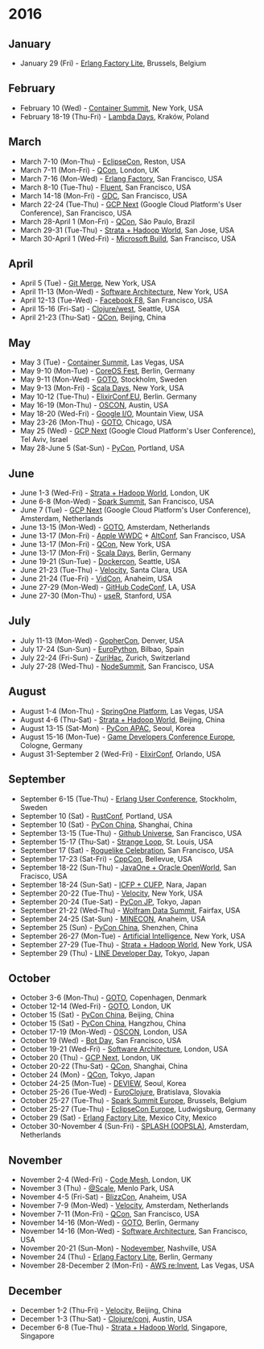 # 2016

## January

* January 29 (Fri) - [Erlang Factory Lite](http://www.erlang-factory.com/brussels2016), Brussels, Belgium

## February

* February 10 (Wed) - [Container Summit](http://containersummit.io/events/nyc-2016), New York, USA
* February 18-19 (Thu-Fri) - [Lambda Days](http://www.lambdadays.org/lambdadays2016), Kraków, Poland

## March

* March 7-10 (Mon-Thu) - [EclipseCon](https://www.eclipsecon.org/na2016/), Reston, USA
* March 7-11 (Mon-Fri) - [QCon](https://qconlondon.com/london-2016/index.html), London, UK
* March 7-16 (Mon-Wed) - [Erlang Factory](http://www.erlang-factory.com/sfbay2016), San Francisco, USA
* March 8-10 (Tue-Thu) - [Fluent](http://conferences.oreilly.com/fluent/fl-ca-2016), San Francisco, USA
* March 14-18 (Mon-Fri) - [GDC](http://www.gdconf.com/), San Francisco, USA
* March 22-24 (Tue-Thu) - [GCP Next](https://cloudplatformonline.com/Next2016.html) (Google Cloud Platform's User Conference), San Francisco, USA
* March 28-April 1 (Mon-Fri) - [QCon](http://qconsp.com/sp2016/index-2.html), São Paulo, Brazil
* March 29-31 (Tue-Thu) - [Strata + Hadoop World](http://conferences.oreilly.com/strata/strata-ca-2016), San Jose, USA
* March 30-April 1 (Wed-Fri) - [Microsoft Build](http://build.microsoft.com/), San Francisco, USA

## April

* April 5 (Tue) - [Git Merge](http://git-merge.com/), New York, USA
* April 11-13 (Mon-Wed) - [Software Architecture](http://conferences.oreilly.com/software-architecture/sa-ny-2016), New York, USA
* April 12-13 (Tue-Wed) - [Facebook F8](https://www.fbf8.com/), San Francisco, USA
* April 15-16 (Fri-Sat) - [Clojure/west](http://clojurewest.org/), Seattle, USA
* April 21-23 (Thu-Sat) - [QCon](http://2016.qconbeijing.com/), Beijing, China

## May

* May 3 (Tue) - [Container Summit](http://containersummit.io/events/vegas-2016), Las Vegas, USA
* May 9-10 (Mon-Tue) - [CoreOS Fest](https://coreos.com/fest/), Berlin, Germany
* May 9-11 (Mon-Wed) - [GOTO](https://gotosthlm.com/2016), Stockholm, Sweden
* May 9-13 (Mon-Fri) - [Scala Days](http://event.scaladays.org/scaladays-nyc-2016), New York, USA
* May 10-12 (Tue-Thu) - [ElixirConf.EU](http://www.elixirconf.eu/elixirconf2016), Berlin. Germany
* May 16-19 (Mon-Thu) - [OSCON](http://conferences.oreilly.com/oscon/oscon-tx-2016), Austin, USA
* May 18-20 (Wed-Fri) - [Google I/O](https://events.google.com/io2016/), Mountain View, USA
* May 23-26 (Mon-Thu) - [GOTO](https://gotocon.com/chicago-2016), Chicago, USA
* May 25 (Wed) - [GCP Next](https://cloudplatformonline.com/NEXT2016-TelAviv.html) (Google Cloud Platform's User Conference), Tel Aviv, Israel
* May 28-June 5 (Sat-Sun) - [PyCon](https://us.pycon.org/2016/), Portland, USA

## June

* June 1-3 (Wed-Fri) - [Strata + Hadoop World](http://conferences.oreilly.com/strata/strata-eu-2016), London, UK
* June 6-8 (Mon-Wed) - [Spark Summit](https://spark-summit.org/2016/), San Francisco, USA
* June 7 (Tue) - [GCP Next](https://cloudplatformonline.com/NEXT2016-Amsterdam.html) (Google Cloud Platform's User Conference), Amsterdam, Netherlands
* June 13-15 (Mon-Wed) - [GOTO](https://gotocon.com/amsterdam-2016), Amsterdam, Netherlands
* June 13-17 (Mon-Fri) - [Apple WWDC](https://developer.apple.com/wwdc/) + [AltConf](http://www.altconf.com/), San Francisco, USA
* June 13-17 (Mon-Fri) - [QCon](https://qconnewyork.com/ny2016/index-2.html), New York, USA
* June 13-17 (Mon-Fri) - [Scala Days](http://event.scaladays.org/scaladays-berlin-2016), Berlin, Germany
* June 19-21 (Sun-Tue) - [Dockercon](http://2016.dockercon.com/), Seattle, USA
* June 21-23 (Tue-Thu) - [Velocity](http://conferences.oreilly.com/velocity/vl-ca-2016), Santa Clara, USA
* June 21-24 (Tue-Fri) - [VidCon](http://vidcon.com/), Anaheim, USA
* June 27-29 (Mon-Wed) - [GitHub CodeConf](http://codeconf.com/), LA, USA
* June 27-30 (Mon-Thu) - [useR](http://user2016.org/), Stanford, USA

## July

* July 11-13 (Mon-Wed) - [GopherCon](https://gophercon.com/), Denver, USA
* July 17-24 (Sun-Sun) - [EuroPython](https://ep2016.europython.eu/en/), Bilbao, Spain
* July 22-24 (Fri-Sun) - [ZuriHac](https://wiki.haskell.org/ZuriHac2016), Zurich, Switzerland
* July 27-28 (Wed-Thu) - [NodeSummit](http://nodesummit.com/), San Francisco, USA

## August

* August 1-4 (Mon-Thu) - [SpringOne Platform](https://springoneplatform.io/2016), Las Vegas, USA
* August 4-6 (Thu-Sat) - [Strata + Hadoop World](http://strata.oreilly.com.cn/hadoop-big-data-cn), Beijing, China
* August 13-15 (Sat-Mon) - [PyCon APAC](https://www.pycon.kr/2016apac/), Seoul, Korea
* August 15-16 (Mon-Tue) - [Game Developers Conference Europe](http://www.gdceurope.com/), Cologne, Germany
* August 31-September 2 (Wed-Fri) - [ElixirConf](https://github.com/poteto/elixirconf-2016), Orlando, USA

## September

* September 6-15 (Tue-Thu) - [Erlang User Conference](http://www.erlang-factory.com/euc2016), Stockholm, Sweden
* September 10 (Sat) - [RustConf](http://rustconf.com/), Portland, USA
* September 10 (Sat) - [PyCon China](http://cn.pycon.org/2016/en/index.html), Shanghai, China
* September 13-15 (Tue-Thu) - [Github Universe](http://githubuniverse.com/), San Francisco, USA
* September 15-17 (Thu-Sat) - [Strange Loop](http://www.thestrangeloop.com/), St. Louis, USA
* September 17 (Sat) - [Roguelike Celebration](https://roguelike.club/), San Francisco, USA
* September 17-23 (Sat-Fri) - [CppCon](https://cppcon.org/), Bellevue, USA
* September 18-22 (Sun-Thu) - [JavaOne + Oracle OpenWorld](https://www.oracle.com/javaone/index.html), San Fracisco, USA
* September 18-24 (Sun-Sat) - [ICFP + CUFP](http://conf.researchr.org/home/icfp-2016), Nara, Japan
* September 20-22 (Tue-Thu) - [Velocity](http://conferences.oreilly.com/velocity/devops-web-performance-ny), New York, USA
* September 20-24 (Tue-Sat) - [PyCon JP](https://pycon.jp/2016/en/), Tokyo, Japan
* September 21-22 (Wed-Thu) - [Wolfram Data Summit](http://www.wolframdatasummit.org/2016/), Fairfax, USA
* September 24-25 (Sat-Sun) - [MINECON](https://minecraft.net/en/minecon/), Anaheim, USA
* September 25 (Sun) - [PyCon China](http://cn.pycon.org/2016/en/index.html), Shenzhen, China
* September 26-27 (Mon-Tue) - [Artificial Intelligence](http://conferences.oreilly.com/artificial-intelligence/ai-ny-2016), New York, USA
* September 27-29 (Tue-Thu) - [Strata + Hadoop World](http://conferences.oreilly.com/strata/hadoop-big-data-ny), New York, USA
* September 29 (Thu) - [LINE Developer Day](http://linedevday.linecorp.com/jp/2016/en/), Tokyo, Japan

## October

* October 3-6 (Mon-Thu) - [GOTO](https://gotocon.com/cph-2016), Copenhagen, Denmark
* October 12-14 (Wed-Fri) - [GOTO](https://gotocon.com//london-2016/), London, UK
* October 15 (Sat) - [PyCon China](http://cn.pycon.org/2016/en/index.html), Beijing, China
* October 15 (Sat) - [PyCon China](http://cn.pycon.org/2016/en/index.html), Hangzhou, China
* October 17-19 (Mon-Wed) - [OSCON](http://conferences.oreilly.com/oscon/open-source-eu), London, USA
* October 19 (Wed) - [Bot Day](http://conferences.oreilly.com/artificial-intelligence/bot-ca), San Francisco, USA
* October 19-21 (Wed-Fri) - [Software Architecture](http://conferences.oreilly.com/software-architecture/engineering-business-eu), London, USA
* October 20 (Thu) - [GCP Next](https://cloudplatformonline.com/NEXT2016-London.html), London, UK
* October 20-22 (Thu-Sat) - [QCon](http://2016.qconshanghai.com/), Shanghai, China
* October 24 (Mon) - [QCon](http://www.qcontokyo.com/), Tokyo, Japan
* October 24-25 (Mon-Tue) - [DEVIEW](https://deview.kr/2016/), Seoul, Korea
* October 25-26 (Tue-Wed) - [EuroClojure](http://euroclojure.org/), Bratislava, Slovakia
* October 25-27 (Tue-Thu) - [Spark Summit Europe](https://spark-summit.org/eu-2016/), Brussels, Belgium
* October 25-27 (Tue-Thu) - [EclipseCon Europe](https://www.eclipsecon.org/europe2016/), Ludwigsburg, Germany
* October 29 (Sat) - [Erlang Factory Lite](http://www.erlang-factory.com/mexico2016), Mexico City, Mexico
* October 30-November 4 (Sun-Fri) - [SPLASH (OOPSLA)](http://2016.splashcon.org/), Amsterdam, Netherlands

## November

* November 2-4 (Wed-Fri) - [Code Mesh](http://www.codemesh.io/), London, UK
* November 3 (Thu) - [@Scale](https://atscaleconference.com/), Menlo Park, USA
* November 4-5 (Fri-Sat) - [BlizzCon](https://blizzcon.com/), Anaheim, USA
* November 7-9 (Mon-Wed) - [Velocity](http://conferences.oreilly.com/velocity/devops-web-performance-eu), Amsterdam, Netherlands
* November 7-11 (Mon-Fri) - [QCon](https://qconsf.com/), San Francisco, USA
* November 14-16 (Mon-Wed) - [GOTO](https://gotocon.com/berlin-2016), Berlin, Germany
* November 14-16 (Mon-Wed) - [Software Architecture](http://conferences.oreilly.com/software-architecture/engineering-business-ca), San Francisco, USA
* November 20-21 (Sun-Mon) - [Nodevember](http://nodevember.org/), Nashville, USA
* November 24 (Thu) - [Erlang Factory Lite](http://www.erlang-factory.com/berlin2016/), Berlin, Germany
* November 28-December 2 (Mon-Fri) - [AWS re:Invent](http://reinvent.awsevents.com/), Las Vegas, USA

## December

* December 1-2 (Thu-Fri) - [Velocity](http://velocity.oreilly.com.cn/2016/index.php), Beijing, China
* December 1-3 (Thu-Sat) - [Clojure/conj](http://2016.clojure-conj.org/), Austin, USA
* December 6-8 (Tue-Thu) - [Strata + Hadoop World](http://conferences.oreilly.com/strata/hadoop-big-data-sg), Singapore, Singapore


